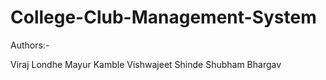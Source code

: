 # College-Club-Management-System
Authors:-

Viraj Londhe
Mayur Kamble
Vishwajeet Shinde
Shubham Bhargav
